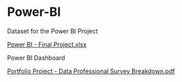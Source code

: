 # Power-BI

Dataset for the Power BI Project

[Power BI - Final Project.xlsx](https://github.com/irrkaya/Power-BI/files/11784634/Power.BI.-.Final.Project.xlsx)

Power BI Dashboard

[Portfolio Project - Data Professional Survey Breakdown.pdf](https://github.com/irrkaya/Power-BI/files/11784564/Portfolio.Project.-.Data.Professional.Survey.Breakdown.pdf)


